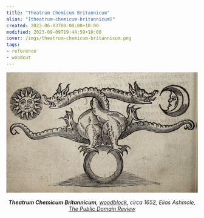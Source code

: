 ```yaml
---
title: "Theatrum Chemicum Britannicum"
alias: "[theatrum-chemicum-britannicum]"
created: 2023-06-03T00:00:00+10:00
modified: 2023-09-09T19:44:59+10:00
cover: /imgs/theatrum-chemicum-britannicum.png
tags:
- reference
- woodcut
---
```


![Alchemical image taken from the British alchemical theater of ripley, depicts the two-headed serpent of arabia: azoth and kibrit](imgs/theatrum-chemicum-britannicum.png)
*<center>**Theatrum Chemicum Britannicum**, [woodblock](woodblock.md), circa 1652, Elias Ashmole, [The Public Domain Review](https://publicdomainreview.org/collection/theatrum-chemicum)</center>*